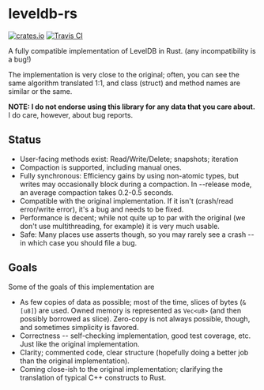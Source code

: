 # leveldb-rs

[![crates.io](https://img.shields.io/crates/v/rusty-leveldb.svg)](https://crates.io/crates/rusty-leveldb)
[![Travis
CI](https://api.travis-ci.org/dermesser/leveldb-rs.svg?branch=master)](https://api.travis-ci.org/dermesser/leveldb-rs)

A fully compatible implementation of LevelDB in Rust. (any incompatibility is a
bug!)

The implementation is very close to the original; often, you can see the same
algorithm translated 1:1, and class (struct) and method names are similar or
the same.

**NOTE: I do not endorse using this library for any data that you care about.**
I do care, however, about bug reports.

## Status

* User-facing methods exist: Read/Write/Delete; snapshots; iteration
* Compaction is supported, including manual ones.
* Fully synchronous: Efficiency gains by using non-atomic types, but writes may
  occasionally block during a compaction. In --release mode, an average compaction
  takes 0.2-0.5 seconds.
* Compatible with the original implementation. If it isn't (crash/read error/write error), it's a bug and needs to be fixed.
* Performance is decent; while not quite up to par with the original (we don't use multithreading, for example) it is very much usable.
* Safe: Many places use asserts though, so you may rarely see a crash -- in which case you should file a bug.

## Goals

Some of the goals of this implementation are

* As few copies of data as possible; most of the time, slices of bytes (`&[u8]`)
  are used. Owned memory is represented as `Vec<u8>` (and then possibly borrowed
  as slice). Zero-copy is not always possible, though, and sometimes simplicity is favored.
* Correctness -- self-checking implementation, good test coverage, etc. Just
  like the original implementation.
* Clarity; commented code, clear structure (hopefully doing a better job than
  the original implementation).
* Coming close-ish to the original implementation; clarifying the translation of
  typical C++ constructs to Rust.
